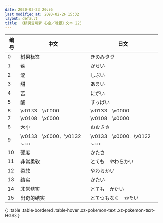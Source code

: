 ```yaml
---
date: 2020-02-23 20:56
last_modified_at: 2020-02-26 15:32
layout: default
title: 《精灵宝可梦 心金／魂银》文本 223
---
```

| 编号 | 中文 | 日文 |
| ---- | ---- | ---- |
| 0 | 树果标签 | きのみタグ |
| 1 | 辣 | からい |
| 2 | 涩 | しぶい |
| 3 | 甜 | あまい |
| 4 | 苦 | にがい |
| 5 | 酸 | すっぱい |
| 6 | \v0133　\x0000 | \v0133　\x0000 |
| 7 | \v0108　\x0000 | \v0108　\x0000 |
| 8 | 大小 | おおきさ |
| 9 | \v0133　\x0000．\v0132　　ｃｍ | \v0133　\x0000．\v0132　　ｃｍ |
| 10 | 硬度 | かたさ |
| 11 | 非常柔软 | とても　やわらかい |
| 12 | 柔软 | やわらかい |
| 13 | 结实 | かたい |
| 14 | 非常结实 | とても　かたい |
| 15 | 出奇的结实 | とてつもなく　かたい |
{: .table .table-bordered .table-hover .xz-pokemon-text .xz-pokemon-text-HGSS }